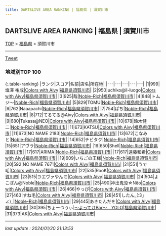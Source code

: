 ```yaml
---
title: DARTSLIVE AREA RANKING | 福島県 | 須賀川市
---
```

## DARTSLIVE AREA RANKING | 福島県 | 須賀川市

[TOP](/darts/rank/) > [福島県](/darts/rank/福島県/) > 須賀川市

___

<a href="https://twitter.com/share?ref_src=twsrc%5Etfw" data-text="DARTSLIVE AREA RANKING | 福島県須賀川市" class="twitter-share-button" data-via="DARTSLIVE" data-hashtags="DARTSLIVE" data-related="DARTSLIVE" data-show-count="false">Tweet</a>

### 地域別TOP 100

{:.table-ranking}
|ランク|スコア|名前|店名|所在地|
|---|---|---|---|---|
|1|999|塩澤 祐成|<a href="https://search.dartslive.com/jp/shop/22704f772447927a0d9b047a20a7ba1e">Colors with Aivy</a>|<a href="福島県/須賀川市">福島県須賀川市</a>|
|2|950|uchiko@il-luogo|<a href="https://search.dartslive.com/jp/shop/22704f772447927a0d9b047a20a7ba1e">Colors with Aivy</a>|<a href="福島県/須賀川市">福島県須賀川市</a>|
|3|925|哉|<a href="https://search.dartslive.com/jp/shop/c86b755d597614380d9b047a20a7ba1e">Noble-Rich</a>|<a href="福島県/須賀川市">福島県須賀川市</a>|
|4|848|トムジ～|<a href="https://search.dartslive.com/jp/shop/c86b755d597614380d9b047a20a7ba1e">Noble-Rich</a>|<a href="福島県/須賀川市">福島県須賀川市</a>|
|5|829|TOMU|<a href="https://search.dartslive.com/jp/shop/c86b755d597614380d9b047a20a7ba1e">Noble-Rich</a>|<a href="福島県/須賀川市">福島県須賀川市</a>|
|6|762|Naaapachi|<a href="https://search.dartslive.com/jp/shop/c86b755d597614380d9b047a20a7ba1e">Noble-Rich</a>|<a href="福島県/須賀川市">福島県須賀川市</a>|
|7|754|ぱち|<a href="https://search.dartslive.com/jp/shop/c86b755d597614380d9b047a20a7ba1e">Noble-Rich</a>|<a href="福島県/須賀川市">福島県須賀川市</a>|
|8|712|てるてる@Aivy|<a href="https://search.dartslive.com/jp/shop/22704f772447927a0d9b047a20a7ba1e">Colors with Aivy</a>|<a href="福島県/須賀川市">福島県須賀川市</a>|
|9|680|Tukasa@NEO|<a href="https://search.dartslive.com/jp/shop/22704f772447927a0d9b047a20a7ba1e">Colors with Aivy</a>|<a href="福島県/須賀川市">福島県須賀川市</a>|
|10|678|鈴木健二|<a href="https://search.dartslive.com/jp/shop/c86b755d597614380d9b047a20a7ba1e">Noble-Rich</a>|<a href="福島県/須賀川市">福島県須賀川市</a>|
|11|673|KATSU|<a href="https://search.dartslive.com/jp/shop/22704f772447927a0d9b047a20a7ba1e">Colors with Aivy</a>|<a href="福島県/須賀川市">福島県須賀川市</a>|
|11|673|NO NAME 2183|<a href="https://search.dartslive.com/jp/shop/c86b755d597614380d9b047a20a7ba1e">Noble-Rich</a>|<a href="福島県/須賀川市">福島県須賀川市</a>|
|13|672|こなみと|<a href="https://search.dartslive.com/jp/shop/c86b755d597614380d9b047a20a7ba1e">Noble-Rich</a>|<a href="福島県/須賀川市">福島県須賀川市</a>|
|14|652|チビタク|<a href="https://search.dartslive.com/jp/shop/c86b755d597614380d9b047a20a7ba1e">Noble-Rich</a>|<a href="福島県/須賀川市">福島県須賀川市</a>|
|15|651|アヴラ|<a href="https://search.dartslive.com/jp/shop/c86b755d597614380d9b047a20a7ba1e">Noble-Rich</a>|<a href="福島県/須賀川市">福島県須賀川市</a>|
|16|650|Shell|<a href="https://search.dartslive.com/jp/shop/c86b755d597614380d9b047a20a7ba1e">Noble-Rich</a>|<a href="福島県/須賀川市">福島県須賀川市</a>|
|17|617|ARIMA|<a href="https://search.dartslive.com/jp/shop/c86b755d597614380d9b047a20a7ba1e">Noble-Rich</a>|<a href="福島県/須賀川市">福島県須賀川市</a>|
|17|617|遠藤和希|<a href="https://search.dartslive.com/jp/shop/22704f772447927a0d9b047a20a7ba1e">Colors with Aivy</a>|<a href="福島県/須賀川市">福島県須賀川市</a>|
|19|609|いちごの王様|<a href="https://search.dartslive.com/jp/shop/c86b755d597614380d9b047a20a7ba1e">Noble-Rich</a>|<a href="福島県/須賀川市">福島県須賀川市</a>|
|20|592|NO NAME 7671|<a href="https://search.dartslive.com/jp/shop/22704f772447927a0d9b047a20a7ba1e">Colors with Aivy</a>|<a href="福島県/須賀川市">福島県須賀川市</a>|
|21|551|うで毛|<a href="https://search.dartslive.com/jp/shop/22704f772447927a0d9b047a20a7ba1e">Colors with Aivy</a>|<a href="福島県/須賀川市">福島県須賀川市</a>|
|22|535|RooK|<a href="https://search.dartslive.com/jp/shop/22704f772447927a0d9b047a20a7ba1e">Colors with Aivy</a>|<a href="福島県/須賀川市">福島県須賀川市</a>|
|23|515|∋エヴァやん∈|<a href="https://search.dartslive.com/jp/shop/22704f772447927a0d9b047a20a7ba1e">Colors with Aivy</a>|<a href="福島県/須賀川市">福島県須賀川市</a>|
|24|504|よこぽん@Noble|<a href="https://search.dartslive.com/jp/shop/c86b755d597614380d9b047a20a7ba1e">Noble-Rich</a>|<a href="福島県/須賀川市">福島県須賀川市</a>|
|25|490|神出鬼没☆Νёο|<a href="https://search.dartslive.com/jp/shop/22704f772447927a0d9b047a20a7ba1e">Colors with Aivy</a>|<a href="福島県/須賀川市">福島県須賀川市</a>|
|26|466|やっぴ|<a href="https://search.dartslive.com/jp/shop/22704f772447927a0d9b047a20a7ba1e">Colors with Aivy</a>|<a href="福島県/須賀川市">福島県須賀川市</a>|
|27|463|すね毛|<a href="https://search.dartslive.com/jp/shop/22704f772447927a0d9b047a20a7ba1e">Colors with Aivy</a>|<a href="福島県/須賀川市">福島県須賀川市</a>|
|28|451|したん_(:3」∠)_|<a href="https://search.dartslive.com/jp/shop/c86b755d597614380d9b047a20a7ba1e">Noble-Rich</a>|<a href="福島県/須賀川市">福島県須賀川市</a>|
|29|445|あきたんだを|<a href="https://search.dartslive.com/jp/shop/22704f772447927a0d9b047a20a7ba1e">Colors with Aivy</a>|<a href="福島県/須賀川市">福島県須賀川市</a>|
|30|395|ちょーつうぃ|<a href="https://search.dartslive.com/jp/shop/68d7fcc9e3cd7b4d0d9b047a20a7ba1e">～よってけBar～　YOLO</a>|<a href="福島県/須賀川市">福島県須賀川市</a>|
|31|373|AK|<a href="https://search.dartslive.com/jp/shop/22704f772447927a0d9b047a20a7ba1e">Colors with Aivy</a>|<a href="福島県/須賀川市">福島県須賀川市</a>|



___

_last update : 2024/01/20 21:13:53_


<script src="https://cdnjs.cloudflare.com/ajax/libs/jquery/3.6.1/jquery.min.js" integrity="sha512-aVKKRRi/Q/YV+4mjoKBsE4x3H+BkegoM/em46NNlCqNTmUYADjBbeNefNxYV7giUp0VxICtqdrbqU7iVaeZNXA==" crossorigin="anonymous" referrerpolicy="no-referrer"></script>
<script src="https://cdnjs.cloudflare.com/ajax/libs/jquery.tablesorter/2.31.3/js/jquery.tablesorter.min.js" integrity="sha512-qzgd5cYSZcosqpzpn7zF2ZId8f/8CHmFKZ8j7mU4OUXTNRd5g+ZHBPsgKEwoqxCtdQvExE5LprwwPAgoicguNg==" crossorigin="anonymous" referrerpolicy="no-referrer"></script>
<link rel="stylesheet" href="https://cdnjs.cloudflare.com/ajax/libs/jquery.tablesorter/2.31.3/css/theme.default.min.css" integrity="sha512-wghhOJkjQX0Lh3NSWvNKeZ0ZpNn+SPVXX1Qyc9OCaogADktxrBiBdKGDoqVUOyhStvMBmJQ8ZdMHiR3wuEq8+w==" crossorigin="anonymous" referrerpolicy="no-referrer" />
<script>
$(function() {
    $(".table-ranking").tablesorter({sortList:[[0, 0]]});
});
</script>

<script async src="https://platform.twitter.com/widgets.js" charset="utf-8"></script>